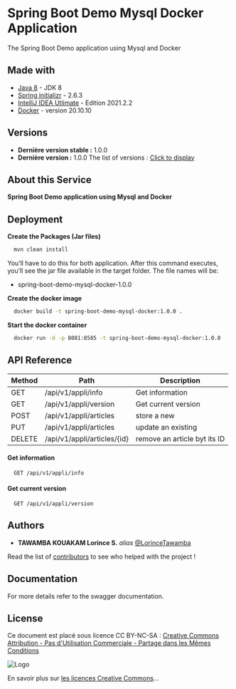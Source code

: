 # Spring Boot Demo Mysql Docker Application

The Spring Boot Demo application using Mysql and Docker 

## Made with

* [Java 8](https://www.java.com/fr/download/) - JDK 8
* [Spring initializr](https://start.spring.io/) - 2.6.3 
* [IntelliJ IDEA Utlimate](https://www.jetbrains.com/fr-fr/idea/) - Edition 2021.2.2 
* [Docker](https://www.docker.com/) - version 20.10.10 

## Versions

- **Dernière version stable :** 1.0.0
- **Dernière version :** 1.0.0
The list of versions : [Click to display](https://github.com/LorinceTawamba/spring-boot-demo-mysql-docker/tags) 

## About this Service

**Spring Boot Demo application using Mysql and Docker**

## Deployment

**Create the Packages (Jar files)**

```bash
  mvn clean install
```

You’ll have to do this for both application. After this command executes, you’ll see the jar file available in the target folder. The file names will be:

- spring-boot-demo-mysql-docker-1.0.0

**Create the docker image**

```bash
  docker build -t spring-boot-demo-mysql-docker:1.0.0 .
```

**Start the docker container**

```bash
  docker run -d -p 8081:8585 -t spring-boot-demo-mysql-docker:1.0.0
```

## API Reference 

Method | Path                        | Description                  |
-------|-----------------------------|------------------------------|
GET    | /api/v1/appli/info          | Get information              |
GET    | /api/v1/appli/version       | Get current version          |
POST   | /api/v1/appli/articles      | store a new                  |
PUT    | /api/v1/appli/articles      | update an existing           |
DELETE | /api/v1/appli/articles/{id} | remove an article byt its ID |

#### Get information

```http
  GET /api/v1/appli/info
```

#### Get current version 

```http
  GET /api/v1/appli/version
```

## Authors

* **TAWAMBA KOUAKAM Lorince S.** _alias_ [@LorinceTawamba](https://github.com/LorinceTawamba)

Read the list of [contributors](https://github.com/LorinceTawamba/spring-boot-demo-mysql-docker/contributors) to see who helped with the project ! 

## Documentation

For more details refer to the swagger documentation.

## License

Ce document est placé sous licence CC BY-NC-SA :  [Creative Commons
Attribution - Pas d'Utilisation Commerciale - Partage dans les Mêmes Conditions](https://creativecommons.org/licenses/by-nc-sa/4.0/)

![Logo](https://licensebuttons.net/l/by-nc-sa/3.0/88x31.png)

En savoir plus sur [les licences Creative Commons](https://creativecommons.org/licenses/?lang=fr-FR)...
